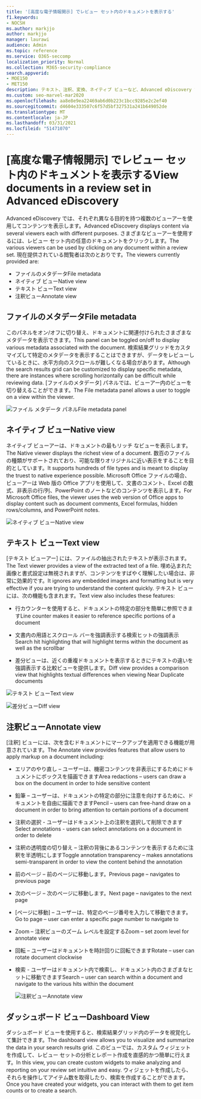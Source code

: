 ```yaml
---
title: '[高度な電子情報開示] でレビュー セット内のドキュメントを表示する'
f1.keywords:
- NOCSH
ms.author: markjjo
author: markjjo
manager: laurawi
audience: Admin
ms.topic: reference
ms.service: O365-seccomp
localization_priority: Normal
ms.collection: M365-security-compliance
search.appverid:
- MOE150
- MET150
description: テキスト、注釈、変換、ネイティブ ビューなど、Advanced eDiscovery でコンテンツを表示する方法を選択します。
ms.custom: seo-marvel-mar2020
ms.openlocfilehash: aa8e8e9ea22469ab6d0b223c1bcc9285e2c2ef40
ms.sourcegitcommit: d4604e333507c6f57d5bf327531a241b649052de
ms.translationtype: MT
ms.contentlocale: ja-JP
ms.lasthandoff: 03/31/2021
ms.locfileid: "51471070"
---
```

# <a name="view-documents-in-a-review-set-in-advanced-ediscovery"></a><span data-ttu-id="37dbd-103">[高度な電子情報開示] でレビュー セット内のドキュメントを表示する</span><span class="sxs-lookup"><span data-stu-id="37dbd-103">View documents in a review set in Advanced eDiscovery</span></span>

<span data-ttu-id="37dbd-104">Advanced eDiscovery では、それぞれ異なる目的を持つ複数のビューアーを使用してコンテンツを表示します。</span><span class="sxs-lookup"><span data-stu-id="37dbd-104">Advanced eDiscovery displays content via several viewers each with different purposes.</span></span> <span data-ttu-id="37dbd-105">さまざまなビューアーを使用するには、レビュー セット内の任意のドキュメントをクリックします。</span><span class="sxs-lookup"><span data-stu-id="37dbd-105">The various viewers can be used by clicking on any document within a review set.</span></span> <span data-ttu-id="37dbd-106">現在提供されている閲覧者は次のとおりです。</span><span class="sxs-lookup"><span data-stu-id="37dbd-106">The viewers currently provided are:</span></span>

- <span data-ttu-id="37dbd-107">ファイルのメタデータ</span><span class="sxs-lookup"><span data-stu-id="37dbd-107">File metadata</span></span>
- <span data-ttu-id="37dbd-108">ネイティブ ビュー</span><span class="sxs-lookup"><span data-stu-id="37dbd-108">Native view</span></span>
- <span data-ttu-id="37dbd-109">テキスト ビュー</span><span class="sxs-lookup"><span data-stu-id="37dbd-109">Text view</span></span>
- <span data-ttu-id="37dbd-110">注釈ビュー</span><span class="sxs-lookup"><span data-stu-id="37dbd-110">Annotate view</span></span>

## <a name="file-metadata"></a><span data-ttu-id="37dbd-111">ファイルのメタデータ</span><span class="sxs-lookup"><span data-stu-id="37dbd-111">File metadata</span></span>

<span data-ttu-id="37dbd-112">このパネルをオン/オフに切り替え、ドキュメントに関連付けられたさまざまなメタデータを表示できます。</span><span class="sxs-lookup"><span data-stu-id="37dbd-112">This panel can be toggled on/off to display various metadata associated with the document.</span></span> <span data-ttu-id="37dbd-113">検索結果グリッドをカスタマイズして特定のメタデータを表示することはできますが、データをレビューしているときに、水平方向のスクロールが難しくなる場合があります。</span><span class="sxs-lookup"><span data-stu-id="37dbd-113">Although the search results grid can be customized to display specific metadata, there are instances where scrolling horizontally can be difficult while reviewing data.</span></span> <span data-ttu-id="37dbd-114">[ファイルのメタデータ] パネルでは、ビューアー内のビューを切り替えることができます。</span><span class="sxs-lookup"><span data-stu-id="37dbd-114">The File metadata panel allows a user to toggle on a view within the viewer.</span></span>

![<span data-ttu-id="37dbd-115">ファイル メタデータ パネル</span><span class="sxs-lookup"><span data-stu-id="37dbd-115">File metadata panel</span></span>
](../media/Reviewimage2.png)

## <a name="native-view"></a><span data-ttu-id="37dbd-116">ネイティブ ビュー</span><span class="sxs-lookup"><span data-stu-id="37dbd-116">Native view</span></span>

<span data-ttu-id="37dbd-117">ネイティブ ビューアーは、ドキュメントの最もリッチ なビューを表示します。</span><span class="sxs-lookup"><span data-stu-id="37dbd-117">The Native viewer displays the richest view of a document.</span></span> <span data-ttu-id="37dbd-118">数百のファイルの種類がサポートされており、可能な限りオリジナルに近い表示をすることを目的としています。</span><span class="sxs-lookup"><span data-stu-id="37dbd-118">It supports hundreds of file types and is meant to display the truest to native experience possible.</span></span> <span data-ttu-id="37dbd-119">Microsoft Office ファイルの場合、ビューアーは Web 版の Office アプリを使用して、文書のコメント、Excel の数式、非表示の行/列、PowerPoint のノートなどのコンテンツを表示します。</span><span class="sxs-lookup"><span data-stu-id="37dbd-119">For Microsoft Office files, the viewer uses the web version of Office apps to display content such as document comments, Excel formulas, hidden rows/columns, and PowerPoint notes.</span></span>

![<span data-ttu-id="37dbd-120">ネイティブ ビュー</span><span class="sxs-lookup"><span data-stu-id="37dbd-120">Native view</span></span>
](../media/Reviewimage3.png)

## <a name="text-view"></a><span data-ttu-id="37dbd-121">テキスト ビュー</span><span class="sxs-lookup"><span data-stu-id="37dbd-121">Text view</span></span>

<span data-ttu-id="37dbd-122">[テキスト ビューアー] には、ファイルの抽出されたテキストが表示されます。</span><span class="sxs-lookup"><span data-stu-id="37dbd-122">The Text viewer provides a view of the extracted text of a file.</span></span> <span data-ttu-id="37dbd-123">埋め込まれた画像と書式設定は無視されますが、コンテンツをすばやく理解したい場合は、非常に効果的です。</span><span class="sxs-lookup"><span data-stu-id="37dbd-123">It ignores any embedded images and formatting but is very effective if you are trying to understand the content quickly.</span></span> <span data-ttu-id="37dbd-124">テキスト ビューには、次の機能も含まれます。</span><span class="sxs-lookup"><span data-stu-id="37dbd-124">Text view also includes these features:</span></span>

  - <span data-ttu-id="37dbd-125">行カウンターを使用すると、ドキュメントの特定の部分を簡単に参照できます</span><span class="sxs-lookup"><span data-stu-id="37dbd-125">Line counter makes it easier to reference specific portions of a document</span></span>

  - <span data-ttu-id="37dbd-126">文書内の用語とスクロール バーを強調表示する検索ヒットの強調表示</span><span class="sxs-lookup"><span data-stu-id="37dbd-126">Search hit highlighting that will highlight terms within the document as well as the scrollbar</span></span>

  - <span data-ttu-id="37dbd-127">差分ビューは、近くの重複ドキュメントを表示するときにテキストの違いを強調表示する比較ビューを提供します。</span><span class="sxs-lookup"><span data-stu-id="37dbd-127">Diff view provides a comparison view that highlights textual differences when viewing Near Duplicate documents</span></span>

![<span data-ttu-id="37dbd-128">テキスト ビュー</span><span class="sxs-lookup"><span data-stu-id="37dbd-128">Text view</span></span>
](../media/Reviewimage4.png)

![<span data-ttu-id="37dbd-129">差分ビュー</span><span class="sxs-lookup"><span data-stu-id="37dbd-129">Diff view</span></span>
](../media/Reviewimage5.png)

## <a name="annotate-view"></a><span data-ttu-id="37dbd-130">注釈ビュー</span><span class="sxs-lookup"><span data-stu-id="37dbd-130">Annotate view</span></span>

<span data-ttu-id="37dbd-131">[注釈] ビューには、次を含むドキュメントにマークアップを適用できる機能が用意されています。</span><span class="sxs-lookup"><span data-stu-id="37dbd-131">The Annotate view provides features that allow users to apply markup on a document including:</span></span>

  - <span data-ttu-id="37dbd-132">エリアのやり直し – ユーザーは、機密コンテンツを非表示にするためにドキュメントにボックスを描画できます</span><span class="sxs-lookup"><span data-stu-id="37dbd-132">Area redactions – users can draw a box on the document in order to hide sensitive content</span></span>

  - <span data-ttu-id="37dbd-133">鉛筆 – ユーザーは、ドキュメントの特定の部分に注意を向けするために、ドキュメントを自由に描画できます</span><span class="sxs-lookup"><span data-stu-id="37dbd-133">Pencil – users can free-hand draw on a document in order to bring attention to certain portions of a document</span></span>

  - <span data-ttu-id="37dbd-134">注釈の選択 - ユーザーはドキュメント上の注釈を選択して削除できます</span><span class="sxs-lookup"><span data-stu-id="37dbd-134">Select annotations - users can select annotations on a document in order to delete</span></span>

  - <span data-ttu-id="37dbd-135">注釈の透明度の切り替え – 注釈の背後にあるコンテンツを表示するために注釈を半透明にします</span><span class="sxs-lookup"><span data-stu-id="37dbd-135">Toggle annotation transparency – makes annotations semi-transparent in order to view the content behind the annotation</span></span>

  - <span data-ttu-id="37dbd-136">前のページ – 前のページに移動します。</span><span class="sxs-lookup"><span data-stu-id="37dbd-136">Previous page – navigates to previous page</span></span>

  - <span data-ttu-id="37dbd-137">次のページ – 次のページに移動します。</span><span class="sxs-lookup"><span data-stu-id="37dbd-137">Next page – navigates to the next page</span></span>

  - <span data-ttu-id="37dbd-138">[ページに移動] – ユーザーは、特定のページ番号を入力して移動できます。</span><span class="sxs-lookup"><span data-stu-id="37dbd-138">Go to page – user can enter a specific page number to navigate to</span></span>

  - <span data-ttu-id="37dbd-139">Zoom – 注釈ビューのズーム レベルを設定する</span><span class="sxs-lookup"><span data-stu-id="37dbd-139">Zoom – set zoom level for annotate view</span></span>

  - <span data-ttu-id="37dbd-140">回転 – ユーザーはドキュメントを時計回りに回転できます</span><span class="sxs-lookup"><span data-stu-id="37dbd-140">Rotate – user can rotate document clockwise</span></span>

  - <span data-ttu-id="37dbd-141">検索 - ユーザーはドキュメント内で検索し、ドキュメント内のさまざまなヒットに移動できます</span><span class="sxs-lookup"><span data-stu-id="37dbd-141">Search – user can search within a document and navigate to the various hits within the document</span></span>
    
    ![<span data-ttu-id="37dbd-142">注釈ビュー</span><span class="sxs-lookup"><span data-stu-id="37dbd-142">Annotate view</span></span>
    ](../media/Reviewimage1.png)

## <a name="dashboard-view"></a><span data-ttu-id="37dbd-143">ダッシュボード ビュー</span><span class="sxs-lookup"><span data-stu-id="37dbd-143">Dashboard View</span></span> 
<span data-ttu-id="37dbd-144">ダッシュボード ビューを使用すると、検索結果グリッド内のデータを視覚化して集計できます。</span><span class="sxs-lookup"><span data-stu-id="37dbd-144">The dashboard view allows you to visualize and summarize the data in your search results grid.</span></span> <span data-ttu-id="37dbd-145">このビューでは、カスタム ウィジェットを作成して、レビュー セットの分析とレポート作成を直感的かつ簡単に行えます。</span><span class="sxs-lookup"><span data-stu-id="37dbd-145">In this view, you can create custom widgets to make analyzing and reporting on your review set intuitive and easy.</span></span> <span data-ttu-id="37dbd-146">ウィジェットを作成したら、それらを操作してアイテム数を取得したり、検索を作成することができます。</span><span class="sxs-lookup"><span data-stu-id="37dbd-146">Once you have created your widgets, you can interact with them to get item counts or to create a search.</span></span> 
